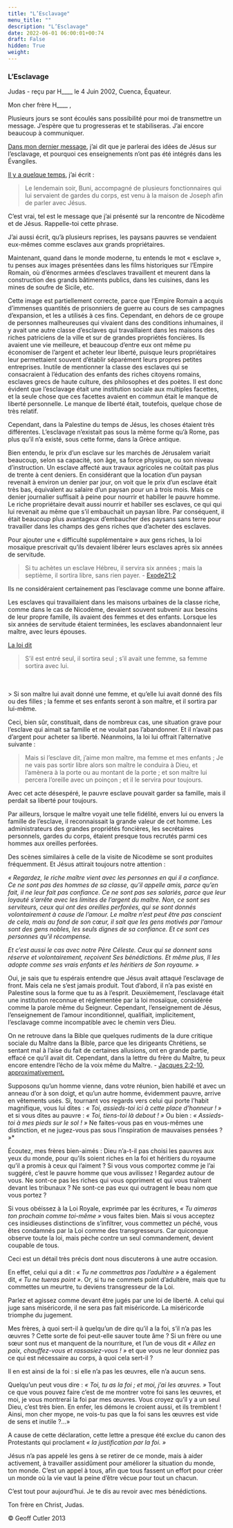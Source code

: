 ```yaml
---
title: "L’Esclavage"
menu_title: ""
description: "L’Esclavage"
date: 2022-06-01 06:00:01+00:74
draft: False
hidden: True
weight:
---
```

### L’Esclavage

Judas - reçu par H____ le 4 Juin 2002, Cuenca, Équateur.

Mon cher frère H____ ,

Plusieurs jours se sont écoulés sans possibilité pour moi de transmettre un message. J’espère que tu progresseras et te stabiliseras. J’ai encore beaucoup à communiquer.

[Dans mon dernier message](/fr-contemporary-messages/fr-contemporary-messages-by-date-order/fr-contemporary-messages-2002/fr-2002-5-28-1-hr-judas/), j’ai dit que je parlerai des idées de Jésus sur l’esclavage, et pourquoi ces enseignements n’ont pas été intégrés dans les Évangiles.

[Il y a quelque temps](/fr-contemporary-messages/fr-contemporary-messages-by-date-order/fr-contemporary-messages-2002/fr-2002-3-18-1-hr-judas/), j’ai écrit :

> Le lendemain soir, Buni, accompagné de plusieurs fonctionnaires qui lui servaient de gardes du corps, est venu à la maison de Joseph afin de parler avec Jésus.

C’est vrai, tel est le message que j’ai présenté sur la rencontre de Nicodème et de Jésus. Rappelle-toi cette phrase.

J’ai aussi écrit, qu’à plusieurs reprises, les paysans pauvres se vendaient eux-mêmes comme esclaves aux grands propriétaires.

Maintenant, quand dans le monde moderne, tu entends le mot « esclave », tu penses aux images présentées dans les films historiques sur l’Empire Romain, où d’énormes armées d’esclaves  travaillent et meurent dans la construction des grands bâtiments publics, dans les cuisines, dans les mines de soufre de Sicile, etc.

Cette image est partiellement correcte, parce que l’Empire Romain a acquis d’immenses quantités de prisonniers de guerre au cours de ses campagnes d’expansion, et les a utilisés à ces fins. Cependant, en dehors de ce groupe de personnes malheureuses qui vivaient dans des conditions inhumaines, il y avait une autre classe d’esclaves qui travaillaient dans les maisons des riches patriciens de la ville et sur de grandes propriétés foncières. Ils avaient une vie meilleure, et beaucoup d’entre eux ont même pu économiser de l’argent et acheter leur liberté, puisque leurs propriétaires leur permettaient souvent d’établir séparément leurs propres petites entreprises. Inutile de mentionner la classe des esclaves qui se consacraient à l’éducation des enfants des riches citoyens romains, esclaves grecs de haute culture, des philosophes et des poètes. Il est donc évident que l’esclavage était une institution sociale aux multiples facettes, et la seule chose que ces facettes avaient en commun était le manque de liberté personnelle. Le manque de liberté était, toutefois, quelque chose de très relatif.

Cependant, dans la Palestine du temps de Jésus, les choses étaient très différentes. L’esclavage  n’existait pas sous la même forme qu’à Rome, pas plus qu’il n’a existé, sous cette forme, dans la Grèce antique.

Bien entendu, le prix d’un esclave sur les marchés de Jérusalem variait beaucoup, selon  sa capacité, son âge, sa force physique, ou son niveau d’instruction. Un esclave affecté aux travaux agricoles ne coûtait pas plus de trente à cent deniers. En considérant que la location d’un paysan revenait à environ un denier par jour, on voit que le prix d’un esclave était très bas, équivalent au salaire d’un paysan pour un à trois mois. Mais ce denier journalier suffisait à peine pour nourrir et habiller le pauvre homme. Le riche propriétaire devait aussi nourrir et habiller ses esclaves, ce qui qui lui revenait au même que s’il embauchait un paysan libre. Par conséquent, il était beaucoup plus avantageux d’embaucher des paysans sans terre pour travailler dans les champs des gens riches que d’acheter des esclaves.

Pour ajouter une « difficulté supplémentaire » aux gens riches, la loi mosaïque prescrivait qu’ils devaient libérer leurs esclaves après six années de servitude.

> Si tu achètes un esclave Hébreu, il servira six années ; mais la septième, il sortira libre, sans rien payer. - [Exode21:2](https://saintebible.com/exodus/21-2.htm)

Ils ne considéraient certainement pas l’esclavage comme une bonne affaire.

Les esclaves qui travaillaient dans les maisons urbaines de la classe riche, comme dans le cas de Nicodème, devaient souvent subvenir aux besoins de leur propre famille, ils avaient des femmes et des enfants. Lorsque les six années de servitude étaient terminées, les esclaves abandonnaient leur maître, avec leurs épouses.

[La loi dit](https://saintebible.com/exodus/21-3.htm)

> S’il est entré seul, il sortira seul ; s’il avait une femme, sa femme sortira avec lui.
<br>
<br>
> Si son maître lui avait donné une femme, et qu’elle lui avait donné des fils ou des filles ; la femme et ses enfants seront à son maître, et il sortira par lui-même.

Ceci, bien sûr, constituait, dans de nombreux cas, une situation grave pour l’esclave qui aimait sa famille et ne voulait pas l’abandonner. Et il n’avait pas d’argent pour acheter sa liberté. Néanmoins, la loi lui offrait l’alternative suivante :

> Mais si l’esclave dit, j’aime mon maître, ma femme et mes enfants ; Je ne vais pas sortir libre alors son maître le conduira à Dieu, et l’amènera à la porte ou au montant de la porte ; et son maître lui percera l’oreille avec un poinçon ; et il le servira pour toujours.

Avec cet acte désespéré, le pauvre esclave pouvait garder sa famille, mais il perdait sa liberté pour toujours.

Par ailleurs, lorsque le maître voyait une telle fidélité, envers lui ou envers la famille de l’esclave, il reconnaissait la grande valeur de cet homme. Les administrateurs des grandes propriétés foncières, les secrétaires personnels, gardes du corps, étaient presque tous recrutés parmi ces hommes aux oreilles perforées.

Des scènes similaires à celle de la visite de Nicodème se sont produites fréquemment. Et Jésus attirait toujours notre attention :

*« Regardez, le riche maître vient avec les personnes en qui il a confiance. Ce ne sont pas des hommes de sa classe, qu’il appelle amis, parce qu’en fait, il ne leur fait pas confiance. Ce ne sont pas ses salariés, parce que leur loyauté s’arrête avec les limites de l’argent du maître. Non, ce sont ses serviteurs, ceux qui ont des oreilles perforées, qui se sont donnés volontairement à cause de l’amour. Le maître n’est peut être pas conscient de cela, mais au fond de son cœur, il sait que les gens motivés par l’amour sont des gens nobles, les seuls dignes de sa confiance. Et ce sont ces personnes qu’il récompense.*

*Et c’est aussi le cas avec notre Père Céleste. Ceux qui se donnent sans réserve et volontairement, reçoivent Ses bénédictions. Et même plus, Il les adopte comme ses vrais enfants et les héritiers de Son royaume. »*

Oui, je sais que tu espérais entendre que Jésus avait attaqué l’esclavage de front. Mais cela ne s’est jamais produit. Tout d’abord, il n’a pas existé en Palestine sous la forme que tu as à l’esprit. Deuxièmement, l’esclavage était une institution reconnue et réglementée par la loi mosaïque, considérée comme la parole même du Seigneur. Cependant, l’enseignement de Jésus, l’enseignement de l’amour inconditionnel, qualifiait, implicitement, l’esclavage comme incompatible avec le chemin vers Dieu.

On ne retrouve dans la Bible que quelques rudiments de la dure critique sociale du Maître dans la Bible, parce que les dirigeants Chrétiens, se sentant mal à l’aise du fait de certaines allusions, ont en grande partie, effacé ce qu’il avait dit. Cependant, dans la lettre du frère du Maître, tu peux encore entendre l’écho de la voix même du Maître. - [Jacques 2:2-10, approximativement.](https://saintebible.com/james/2-2.htm)

Supposons qu’un homme vienne, dans votre réunion, bien habillé et avec un anneau d’or à son doigt, et qu’un autre homme, évidemment pauvre, arrive en vêtements usés. Si, tournant vos regards vers celui qui porte l’habit magnifique, vous lui dites : *« Toi, assieds-toi ici à cette place d’honneur ! »* et si vous dites au pauvre : *« Toi, tiens-toi là debout ! »* Ou bien : *« Assieds-toi à mes pieds sur le sol ! »*  Ne faites-vous pas en vous-mêmes une distinction, et ne jugez-vous pas sous l’inspiration de mauvaises pensées ? »*

Écoutez, mes frères bien-aimés : Dieu n’a-t-il pas choisi les pauvres aux yeux du monde, pour qu’ils soient riches en la foi et héritiers du royaume qu’il a promis à ceux qui l’aiment ? Si vous vous comportez comme je l’ai suggéré, c’est le pauvre homme que vous avilissez ! Regardez autour de vous. Ne sont-ce pas les riches qui vous oppriment et qui vous traînent devant les tribunaux ? Ne sont-ce pas eux qui outragent le beau nom que vous portez ?

Si vous obéissez à la Loi Royale, exprimée par les écritures, *« Tu aimeras ton prochain comme toi-même »* vous faites bien. Mais si vous acceptez ces insidieuses distinctions de s’infiltrer, vous commettez un péché, vous êtes condamnés par la Loi comme des transgresseurs. Car quiconque observe toute la loi, mais pèche contre un seul commandement, devient coupable de tous.

Ceci est un détail très précis dont nous discuterons à une autre occasion.

En effet, celui qui a dit : *« Tu ne commettras pas l’adultère »* a également dit, *« Tu ne tueras point »*. Or, si tu ne commets point d’adultère, mais que tu commettes un meurtre, tu deviens transgresseur de la Loi.

Parlez et agissez comme devant être jugés par une loi de liberté. A celui qui juge sans  miséricorde, il ne sera pas fait miséricorde.  La miséricorde triomphe du jugement.

Mes frères, à quoi sert-il à quelqu’un de dire qu’il a la foi, s’il n’a pas les œuvres ? Cette sorte de foi peut-elle sauver toute âme ? Si un frère ou une sœur sont nus et manquent de la nourriture, et l’un de vous dit *« Allez en paix, chauffez-vous et rassasiez-vous ! »* et que vous ne leur donniez pas ce qui est nécessaire au corps, à quoi cela sert-il ?

Il en est ainsi de la foi : si elle n’a pas les œuvres, elle n’a aucun sens.

Quelqu’un peut vous dire : *« Toi, tu as la foi ; et moi, j’ai les œuvres. »* Tout ce que vous pouvez faire c’est de me montrer votre foi sans les œuvres, et moi, je vous montrerai la foi par mes œuvres.  Vous croyez qu’il y a un seul Dieu, c’est très bien. En enfer, les démons le croient aussi, et ils tremblent ! Ainsi, mon cher myope, ne vois-tu pas que la foi sans les œuvres est vide de sens et inutile ?…»

A cause de cette déclaration, cette lettre a presque été exclue du canon des Protestants qui proclament *« la justification par la foi. »*

Jésus n’a pas appelé les gens à se retirer de ce monde, mais à aider activement, à travailler assidûment pour améliorer la situation du monde, ton monde. C’est un appel à tous, afin que tous fassent un effort pour créer un monde où la vie vaut la peine d’être vécue pour tout un chacun.

C’est tout pour aujourd’hui. Je te dis au revoir avec mes bénédictions.

Ton frère en Christ, Judas.

© Geoff Cutler 2013